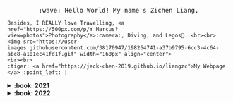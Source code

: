 <p align="center">
  <br>
  <samp>
    :wave: Hello World! My name's Zichen Liang, 

    Besides, I REALLY love Travelling, <a href="https://500px.com/p/Y_Marcus?view=photos">Photography</a>:camera:, Diving, and Legos🧱. <br><br>
    <img src="https://user-images.githubusercontent.com/38170947/198264741-a37b9795-6cc3-4c64-abc8-a101ec41fd1f.gif" width="160px" align="center">
    <br><br>
    :tiger: <a href="https://jack-chen-2019.github.io/liangzc">My Webpage </a> :point_left: |

  </samp>
</p>


<details>
  <summary><b>:book: 2021 </b></summary>
  This has been a difficult year for everyone and for me. But still a long way to go, still full of hope and enthusiasm, and still working on amazing things with amazing people! 😄 
</details>
<details>
  <summary><b>:book: 2022 </b></summary>
  Motto: Be cautious under certainty, and keep optimistic in uncertainty!
</details>
